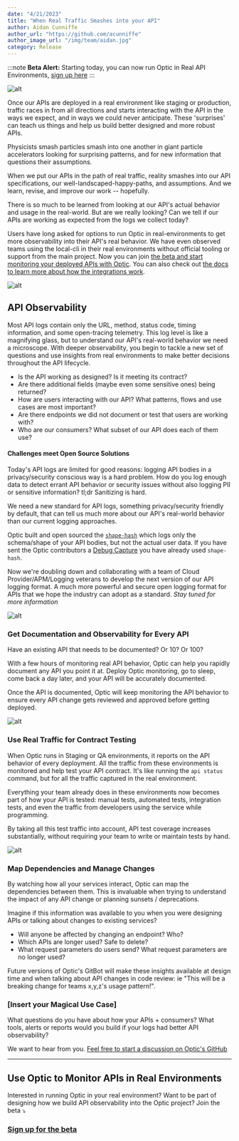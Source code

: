 ```yaml
---
date: "4/21/2023"
title: "When Real Traffic Smashes into your API"
author: Aidan Cunniffe
author_url: "https://github.com/acunniffe"
author_image_url: "/img/team/aidan.jpg"
category: Release
---
```


:::note **Beta Alert:**
Starting today, you can now run Optic in Real API Environments, [sign up here](https://4babutyltxb.typeform.com/to/qd6PHfHI)
:::

![alt](/img/blog-content/lhc.jpg)

Once our APIs are deployed in a real environment like staging or production, traffic races in from all directions and starts interacting with the API in the ways we expect, and in ways we could never anticipate. These 'surprises' can teach us things and help us build better designed and more robust APIs.

Physicists smash particles smash into one another in giant particle accelerators looking for surprising patterns, and for new information that questions their assumptions.

When we put our APIs in the path of real traffic, reality smashes into our API specifications, our well-landscaped-happy-paths, and assumptions. And we learn, revise, and improve our work -- hopefully.

There is so much to be learned from looking at our API's actual behavior and usage in the real-world. But are we really looking? Can we tell if our APIs are working as expected from the logs we collect today?

Users have long asked for options to run Optic in real-environments to get more observability into their API's real behavior. We have even observed teams using the local-cli in their real environments without official tooling or support from the main project. Now you can join [the beta and start monitoring your deployed APIs with Optic](https://4babutyltxb.typeform.com/to/qd6PHfHI). You can also check out [the docs to learn more about how the integrations work](/docs/deploy/live).

![alt](/img/blog-content/optic-contract-testing-diagram.svg)

## API Observability

Most API logs contain only the URL, method, status code, timing information, and some open-tracing telemetry. This log level is like a magnifying glass, but to understand our API's real-world behavior we need a microscope. With deeper observability, you begin to tackle a new set of questions and use insights from real environments to make better decisions throughout the API lifecycle.

- Is the API working as designed? Is it meeting its contract?
- Are there additional fields (maybe even some sensitive ones) being returned?
- How are users interacting with our API? What patterns, flows and use cases are most important?
- Are there endpoints we did not document or test that users are working with?
- Who are our consumers? What subset of our API does each of them use?

#### Challenges meet Open Source Solutions
Today's API logs are limited for good reasons: logging API bodies in a privacy/security conscious way is a hard problem. How do you log enough data to detect errant API behavior or security issues without also logging PII or sensitive information? tl;dr Sanitizing is hard.

We need a new standard for API logs, something privacy/security friendly by default, that can tell us much more about our API's real-world behavior than our current logging approaches.

Optic built and open sourced the [`shape-hash`](https://github.com/opticdev/shape-hash) which logs only the schema/shape of your API bodies, but not the actual user data. If you have sent the Optic contributors a [Debug Capture](/docs/using/troubleshooting) you have already used `shape-hash`.

Now we're doubling down and collaborating with a team of Cloud Provider/APM/Logging veterans to develop the next version of our API logging format. A much more powerful and secure open logging format for APIs that we hope the industry can adopt as a standard. *Stay tuned for more information*

<div style={{maxWidth: 400}}>

![alt](/img/blog-content/shape-hash.png)

</div>

### Get Documentation and Observability for Every API
Have an existing API that needs to be documented? Or 10? Or 100?

With a few hours of monitoring real API behavior, Optic can help you rapidly document any API you point it at. Deploy Optic monitoring, go to sleep, come back a day later, and your API will be accurately documented.

Once the API is documented, Optic will keep monitoring the API behavior to ensure every API change gets reviewed and approved before getting deployed.

![alt](/img/blog-content/document-your-api.png)

### Use Real Traffic for Contract Testing
When Optic runs in Staging or QA environments, it reports on the API behavior of every deployment. All the traffic from these environments is monitored and help test your API contract. It's like running the `api status` command, but for all the traffic captured in the real environment.

Everything your team already does in these environments now becomes part of how your API is tested: manual tests, automated tests, integration tests, and even the traffic from developers using the service while programming.

By taking all this test traffic into account, API test coverage increases substantially, without requiring your team to write or maintain tests by hand.

![alt](/img/status-highlight.png)


### Map Dependencies and Manage Changes
By watching how all your services interact, Optic can map the dependencies between them. This is invaluable when trying to understand the impact of any API change or planning sunsets / deprecations.

Imagine if this information was available to you when you were designing APIs or talking about changes to existing services?

- Will anyone be affected by changing an endpoint? Who?
- Which APIs are longer used? Safe to delete?
- What request parameters do users send? What request parameters are no longer used?

Future versions of Optic's GitBot will make these insights available at design time and when talking about API changes in code review: ie "This will be a breaking change for teams x,y,z's usage pattern!".

### \[Insert your Magical Use Case\]
What questions do you have about how your APIs + consumers? What tools, alerts or reports would you build if your logs had better API observability?

We want to hear from you. [Feel free to start a discussion on Optic's GitHub](https://github.com/opticdev/optic/discussions/new)

---

## Use Optic to Monitor APIs in Real Environments

Interested in running Optic in your real environment? Want to be part of designing how we build API observability into the Optic project? Join the beta ⤵️

### **[Sign up for the beta](https://4babutyltxb.typeform.com/to/qd6PHfHI)**

